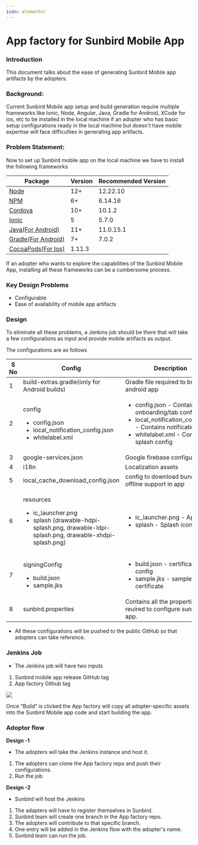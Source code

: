```yaml
---
icon: elementor
---
```


# App factory for Sunbird Mobile App

### Introduction <a href="#appfactoryforsunbirdmobileapp-introduction" id="appfactoryforsunbirdmobileapp-introduction"></a>

This document talks about the ease of generating Sunbird Mobile app artifacts by the adopters.

### Background: <a href="#appfactoryforsunbirdmobileapp-background" id="appfactoryforsunbirdmobileapp-background"></a>

Current Sunbird Mobile app setup and build generation require multiple frameworks like Ionic, Node, Angular, Java, Gradle for Android, XCode for ios, etc to be installed in the local machine if an adopter who has basic setup configurations ready in the local machine but doesn't have mobile expertise will face difficulties in generating app artifacts.

### Problem Statement: <a href="#appfactoryforsunbirdmobileapp-problemstatement" id="appfactoryforsunbirdmobileapp-problemstatement"></a>

Now to set up Sunbird mobile app on the local machine we have to install the following frameworks

| Package                                                                     | Version | Recommended Version |
| --------------------------------------------------------------------------- | ------- | ------------------- |
| [Node](https://nodejs.org/en/)                                              | 12+     | 12.22.10            |
| [NPM](https://nodejs.org/en/)                                               | 6+      | 6.14.16             |
| [Cordova](https://cordova.apache.org/)                                      | 10+     | 10.1.2              |
| [Ionic](https://ionicframework.com/docs/intro/cli)                          | 5       | 5.7.0               |
| [Java(For Android)](https://www.oracle.com/in/java/technologies/downloads/) | 11+     | 11.0.15.1           |
| [Gradle(For Android)](https://gradle.org/install/)                          | 7+      | 7.0.2               |
| [CocoaPods(For Ios)](https://cocoapods.org/)                                | 1.11.3  |                     |

If an adopter who wants to explore the capabilities of the Sunbird Mobile App, installing all these frameworks can be a cumbersome process.

### Key Design Problems <a href="#appfactoryforsunbirdmobileapp-keydesignproblems" id="appfactoryforsunbirdmobileapp-keydesignproblems"></a>

* Configurable
* Ease of availability of mobile app artifacts

### Design <a href="#appfactoryforsunbirdmobileapp-design" id="appfactoryforsunbirdmobileapp-design"></a>

To eliminate all these problems, a Jenkins job should be there that will take a few configurations as input and provide mobile artifacts as output.

The configurations are as follows

| S No | Config                                                                                                                                           | Description                                                                                                                                                                             |
| ---- | ------------------------------------------------------------------------------------------------------------------------------------------------ | --------------------------------------------------------------------------------------------------------------------------------------------------------------------------------------- |
| 1    | build-extras.gradle(only for Android builds)                                                                                                     | Gradle file required to build android app                                                                                                                                               |
| 2    | <p>config</p><ul><li>config.json</li><li>local_notification_config.json</li><li>whitelabel.xml</li></ul>                                         | <ul><li>config.json - Contains all onboarding/tab config</li><li>local_notification_config.json - Contains notification confi</li><li>whitelabel.xml - Contains splash config</li></ul> |
| 3    | google-services.json                                                                                                                             | Google firebase configuraion                                                                                                                                                            |
| 4    | i18n                                                                                                                                             | Localization assets                                                                                                                                                                     |
| 5    | local\_cache\_download\_config.json                                                                                                              | config to download bundles for offline support in app                                                                                                                                   |
| 6    | <p>resources</p><ul><li>ic_launcher.png</li><li>splash (drawable-hdpi-splash.png, drawable-ldpi-splash.png, drawable-xhdpi-splash.png)</li></ul> | <ul><li>ic_launcher.png - App icon</li><li>splash - Splash icons</li></ul>                                                                                                              |
| 7    | <p>signingConfig</p><ul><li>build.json</li><li>sample.jks</li></ul>                                                                              | <ul><li>build.json - certificate config</li><li>sample.jks - sample certificate</li></ul>                                                                                               |
| 8    | sunbird.properties                                                                                                                               | Contains all the properties reuired to configure sunbird app.                                                                                                                           |

* All these configurations will be pushed to the public GitHub so that adopters can take reference.

### Jenkins Job <a href="#appfactoryforsunbirdmobileapp-jenkinsjob" id="appfactoryforsunbirdmobileapp-jenkinsjob"></a>

* The Jenkins job will have two inputs

1. Sunbird mobile app release GitHub tag
2. App factory Github tag

![](../../../../../.gitbook/assets/3346628624.png)

Once “Build“ is clicked the App factory will copy all adopter-specific assets into the Sunbird Mobile app code and start building the app.

### Adoptor flow <a href="#appfactoryforsunbirdmobileapp-adoptorflow" id="appfactoryforsunbirdmobileapp-adoptorflow"></a>

**Design -1**

* The adopters will take the Jenkins instance and host it.

1. The adopters can clone the App factory repo and push their configurations.
2. Run the job

**Design -2**

* Sunbird will host the Jenkins

1. The adapters will have to register themselves in Sunbird.
2. Sunbird team will create one branch in the App factory repo.
3. The adopters will contribute to that specific branch.
4. One entry will be added in the Jenkins flow with the adopter's name.
5. Sunbird team can run the job.
